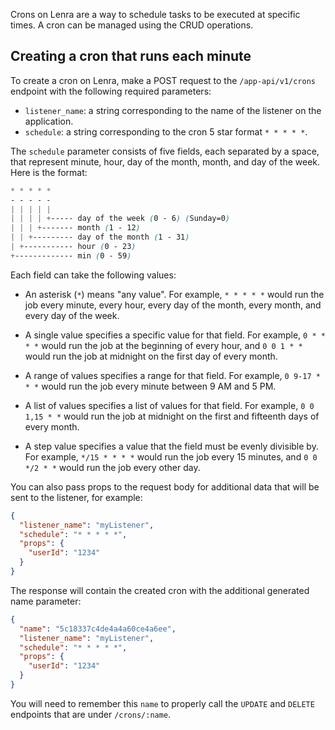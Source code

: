 Crons on Lenra are a way to schedule tasks to be executed at specific times. A cron can be managed using the CRUD operations.

## Creating a cron that runs each minute

To create a cron on Lenra, make a POST request to the `/app-api/v1/crons` endpoint with the following required parameters:

- `listener_name`: a string corresponding to the name of the listener on the application.
- `schedule`: a string corresponding to the cron 5 star format `* * * * *`.

The `schedule` parameter consists of five fields, each separated by a space, that represent minute, hour, day of the month, month, and day of the week. Here is the format:

```scss
* * * * *
- - - - -
| | | | |
| | | | +----- day of the week (0 - 6) (Sunday=0)
| | | +------- month (1 - 12)
| | +--------- day of the month (1 - 31)
| +----------- hour (0 - 23)
+------------- min (0 - 59)
```

Each field can take the following values:

- An asterisk (`*`) means "any value". For example, `* * * * *` would run the job every minute, every hour, every day of the month, every month, and every day of the week.

- A single value specifies a specific value for that field. For example, `0 * * * *` would run the job at the beginning of every hour, and `0 0 1 * *` would run the job at midnight on the first day of every month.

- A range of values specifies a range for that field. For example, `0 9-17 * * *` would run the job every minute between 9 AM and 5 PM.

- A list of values specifies a list of values for that field. For example, `0 0 1,15 * *` would run the job at midnight on the first and fifteenth days of every month.

- A step value specifies a value that the field must be evenly divisible by. For example, `*/15 * * * *` would run the job every 15 minutes, and `0 0 */2 * *` would run the job every other day.

You can also pass props to the request body for additional data that will be sent to the listener, for example:

```json
{
  "listener_name": "myListener",
  "schedule": "* * * * *",
  "props": {
    "userId": "1234"
  }
}
```

The response will contain the created cron with the additional generated name parameter:

```json
{
  "name": "5c18337c4de4a4a60ce4a6ee",
  "listener_name": "myListener",
  "schedule": "* * * * *",
  "props": {
    "userId": "1234"
  }
}
```

You will need to remember this `name` to properly call the `UPDATE` and `DELETE` endpoints that are under `/crons/:name`.
